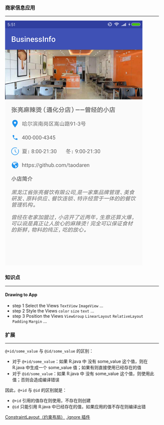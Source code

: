 ### 商家信息应用

---

![应用展示](https://github.com/taodaren/BusinessInfo/blob/master/img/business_info.png?raw=true)

### 知识点

---

#### Drawing to App
- step 1 Select the Views
`TextView` `ImageView` ...
- step 2 Style the Views
`color` `size` `text` ...
- step 3 Position the Views
`ViewGroup` `LinearLayout` `RelativeLayout` `Padding` `Margin` ...

### 扩展

---

`@+id/some_value` 与 `@id/some_value` 的区别：
- 对于 `@+id/some_value`：如果 R.java 中 没有 some_value 这个值，则在 R.java 中生成一个 some_value 值；如果有则直接使用已经存在的值
- 对于 `@id/some_value`：如果 R.java 中 没有 some_value 这个值，则使用此值；否则会造成编译错误

因此，`@+id` 与 `@id` 的区别就是：
- `@+id` 引用的值存在则使用，不存在则创建
- `@id` 只能引用 R.java 中已经存在的值，如果应用的值不存在则编译出错

[ConstraintLayout（约束布局）](https://developer.android.com/reference/android/support/constraint/ConstraintLayout.html)
[.ignore 插件](http://blog.csdn.net/qq_34590097/article/details/56284935)